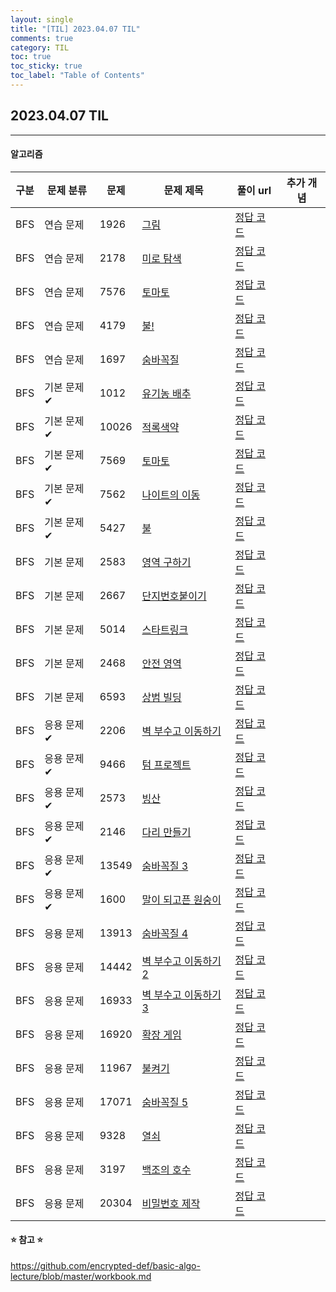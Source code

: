 ```yaml
---
layout: single
title: "[TIL] 2023.04.07 TIL"
comments: true
category: TIL
toc: true
toc_sticky: true
toc_label: "Table of Contents"
---
```


## 2023.04.07 TIL

---

####  알고리즘

| 구분  | 문제 분류  | 문제    | 문제 제목                                | 풀이 url                                                                               | 추가 개념 |
|-----|--------|-------|--------------------------------------|--------------------------------------------------------------------------------------|-------|
| BFS | 연습 문제 | 1926 | [그림](https://www.acmicpc.net/problem/1926) | [정답 코드]() |       |
| BFS | 연습 문제  | 2178 | [미로 탐색](https://www.acmicpc.net/problem/2178) | [정답 코드]() |       |
| BFS | 연습 문제  | 7576 | [토마토](https://www.acmicpc.net/problem/7576) | [정답 코드]() |       |
| BFS | 연습 문제  | 4179 | [불!](https://www.acmicpc.net/problem/4179) | [정답 코드]() |       | 
| BFS | 연습 문제  | 1697 | [숨바꼭질](https://www.acmicpc.net/problem/1697) | [정답 코드]() |       | 
| BFS | 기본 문제✔ | 1012 | [유기농 배추](https://www.acmicpc.net/problem/1012) | [정답 코드]() |       | 
| BFS | 기본 문제✔ | 10026 | [적록색약](https://www.acmicpc.net/problem/10026) | [정답 코드]() |       | 
| BFS | 기본 문제✔ | 7569 | [토마토](https://www.acmicpc.net/problem/7569) | [정답 코드]() |       | 
| BFS | 기본 문제✔ | 7562 | [나이트의 이동](https://www.acmicpc.net/problem/7562) | [정답 코드]() |       | 
| BFS | 기본 문제✔ | 5427 | [불](https://www.acmicpc.net/problem/5427) | [정답 코드]() |       | 
| BFS | 기본 문제  | 2583 | [영역 구하기](https://www.acmicpc.net/problem/2583) | [정답 코드]() |       | 
| BFS | 기본 문제  | 2667 | [단지번호붙이기](https://www.acmicpc.net/problem/2667) | [정답 코드]() |       | 
| BFS | 기본 문제  | 5014 | [스타트링크](https://www.acmicpc.net/problem/5014) | [정답 코드]() |       | 
| BFS | 기본 문제  | 2468 | [안전 영역](https://www.acmicpc.net/problem/2468) | [정답 코드]() |       | 
| BFS | 기본 문제  | 6593 | [상범 빌딩](https://www.acmicpc.net/problem/6593) | [정답 코드]() |       | 
| BFS | 응용 문제✔ | 2206 | [벽 부수고 이동하기](https://www.acmicpc.net/problem/2206) | [정답 코드]() |       | 
| BFS | 응용 문제✔ | 9466 | [텀 프로젝트](https://www.acmicpc.net/problem/9466) | [정답 코드]() |       | 
| BFS | 응용 문제✔ | 2573 | [빙산](https://www.acmicpc.net/problem/2573) | [정답 코드]() |       | 
| BFS | 응용 문제✔ | 2146 | [다리 만들기](https://www.acmicpc.net/problem/2146) | [정답 코드]() |       | 
| BFS | 응용 문제✔ | 13549 | [숨바꼭질 3](https://www.acmicpc.net/problem/13549) | [정답 코드]() |       | 
| BFS | 응용 문제✔ | 1600 | [말이 되고픈 원숭이](https://www.acmicpc.net/problem/1600) | [정답 코드]() |       | 
| BFS | 응용 문제 | 13913 | [숨바꼭질 4](https://www.acmicpc.net/problem/13913) | [정답 코드]() |       | 
| BFS | 응용 문제 | 14442 | [벽 부수고 이동하기 2](https://www.acmicpc.net/problem/14442) | [정답 코드]() |       | 
| BFS | 응용 문제 | 16933 | [벽 부수고 이동하기 3](https://www.acmicpc.net/problem/16933) | [정답 코드]() |       | 
| BFS | 응용 문제 | 16920 | [확장 게임](https://www.acmicpc.net/problem/16920) | [정답 코드]() |       | 
| BFS | 응용 문제 | 11967 | [불켜기](https://www.acmicpc.net/problem/11967) | [정답 코드]() |       | 
| BFS | 응용 문제 | 17071 | [숨바꼭질 5](https://www.acmicpc.net/problem/17071) | [정답 코드]() |       | 
| BFS | 응용 문제 | 9328 | [열쇠](https://www.acmicpc.net/problem/9328) | [정답 코드]() |       | 
| BFS | 응용 문제 | 3197 | [백조의 호수](https://www.acmicpc.net/problem/3197) | [정답 코드]() |       | 
| BFS | 응용 문제 | 20304 | [비밀번호 제작](https://www.acmicpc.net/problem/20304) | [정답 코드]() |       | 

#### ⭐️ 참고 ⭐️
<https://github.com/encrypted-def/basic-algo-lecture/blob/master/workbook.md>
